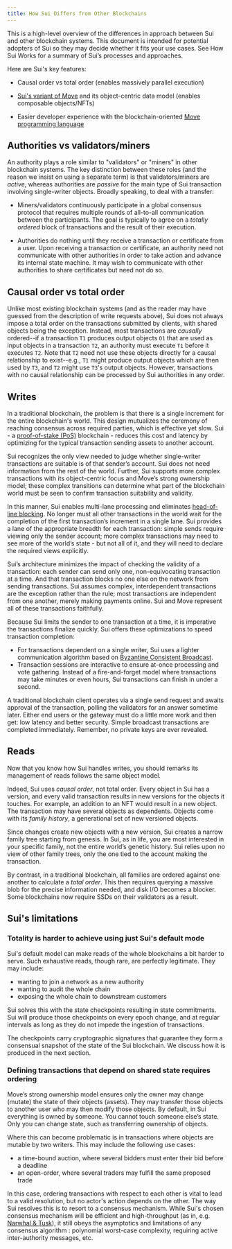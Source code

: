 ```yaml
---
title: How Sui Differs from Other Blockchains
---
```


This is a high-level overview of the differences in approach between Sui and other blockchain systems. This document is intended for potential adopters of Sui so they may decide whether it fits your use cases. See How Sui Works for a summary of Sui’s processes and approaches.

Here are Sui's key features:

- Causal order vs total order (enables massively parallel execution)

- [Sui's variant of Move](../build/move.md) and its object-centric data model (enables composable objects/NFTs)

- Easier developer experience with the blockchain-oriented [Move programming language](https://github.com/MystenLabs/awesome-move)


## Authorities vs validators/miners

An authority plays a role similar to "validators" or "miners" in other blockchain systems. The key distinction between these roles (and the reason we insist on using a separate term) is that validators/miners are *active*, whereas authorities are *passive* for the main type of Sui transaction involving single-writer objects. Broadly speaking, to deal with a transfer:

* Miners/validators continuously participate in a global consensus protocol that requires multiple rounds of all-to-all communication between the participants. The goal is typically to agree on a *totally ordered* block of transactions and the result of their execution.

* Authorities do nothing until they receive a transaction or certificate from a user. Upon receiving a transaction or certificate, an authority need not communicate with other authorities in order to take action and advance its internal state machine. It may wish to communicate with other authorities to share certificates but need not do so.

## Causal order vs total order

Unlike most existing blockchain systems (and as the reader may have guessed from the description of write requests above), Sui does not always impose a total order on the transactions submitted by clients, with shared objects being the exception. Instead, most transactions are *causally* ordered--if a transaction `T1` produces output objects `O1` that are used as input objects in a transaction `T2`, an authority must execute `T1` before it executes `T2`. Note that `T2` need not use these objects directly for a causal relationship to exist--e.g., `T1` might produce output objects which are then used by `T3`, and `T2` might use `T3`'s output objects. However, transactions with no causal relationship can be processed by Sui authorities in any order.

## Writes

In a traditional blockchain, the problem is that there is a single increment for the entire blockchain's world. This design mutualizes the ceremony of reaching consensus across required parties, which is effective yet slow. Sui - a [proof-of-stake (PoS)](https://en.wikipedia.org/wiki/Proof_of_stake) blockchain - reduces this cost and latency by optimizing for the typical transaction sending assets to another account.

Sui recognizes the only view needed to judge whether single-writer transactions are suitable is of that sender’s account. Sui does not need information from the rest of the world. Further, Sui supports more complex transactions with its object-centric focus and Move’s strong ownership model; these complex transitions can determine what part of the blockchain world must be seen to confirm transaction suitability and validity.

In this manner, Sui enables multi-lane processing and eliminates [head-of-line blocking](https://en.wikipedia.org/wiki/Head-of-line_blocking). No longer must all other transactions in the world wait for the completion of the first transaction’s increment in a single lane. Sui provides a lane of the appropriate breadth for each transaction: simple sends require viewing only the sender account; more complex transactions may need to see more of the world’s state - but not all of it, and they will need to declare the required views explicitly.

Sui’s architecture minimizes the impact of checking the validity of a transaction: each sender can send only one, non-equivocating transaction at a time. And that transaction blocks no one else on the network from sending transactions. Sui assumes complex, interdependent transactions are the exception rather than the rule; most transactions are independent from one another, merely making payments online. Sui and Move represent all of these transactions faithfully.

Because Sui limits the sender to one transaction at a time, it is imperative the transactions finalize quickly. Sui offers these optimizations to speed transaction completion:

* For transactions dependent on a single writer, Sui uses a lighter communication algorithm based on
  [Byzantine Consistent Broadcast](https://link.springer.com/book/10.1007/978-3-642-15260-3).
* Transaction sessions are interactive to ensure at-once processing and vote gathering. Instead of a fire-and-forget model where transactions may take minutes or even hours, Sui transactions can finish in under a second.

A traditional blockchain client operates via a single send request and awaits approval of the transaction, polling the validators for an answer sometime later. Either end users or the gateway must do a little more work and then get: low latency and better security. Simple broadcast transactions are completed immediately. Remember, no private keys are ever revealed.

## Reads

Now that you know how Sui handles writes, you should remarks its management of reads follows the same object model.

Indeed, Sui uses *causal order*, not total order. Every object in Sui has a version, and every valid transaction results in new versions for the objects it touches. For example, an addition to an NFT would result in a new object. The transaction may have several objects as dependents. Objects come with its *family history*, a generational set of new versioned objects.

Since changes create new objects with a new version, Sui creates a narrow family tree starting from genesis. In Sui, as in life, you are most interested in your specific family, not the entire world’s genetic history. Sui relies upon no view of other family trees, only the one tied to the account making the transaction.

By contrast, in a traditional blockchain, all families are ordered against one another to calculate a *total order*. This then requires querying a massive blob for the precise information needed, and disk I/O becomes a blocker. Some blockchains now require SSDs on their validators as a result.

## Sui's limitations

### Totality is harder to achieve using just Sui's default mode

Sui's default model can make reads of the whole blockchains a bit harder to serve. Such exhaustive reads, though rare, are perfectly legitimate. They may include:

* wanting to join a network as a new authority
* wanting to audit the whole chain
* exposing the whole chain to downstream customers

Sui solves this with the state checkpoints resulting in state commitments. Sui will produce those checkpoints on every epoch change, and at regular intervals as long as they do not impede the ingestion of transactions.

The checkpoints carry cryptographic signatures that guarantee they form a consensual snapshot of the state of the Sui blockchain. We discuss how it is produced in the next section.

### Defining transactions that depend on shared state requires ordering

Move’s strong ownership model ensures only the owner may change (mutate) the state of their objects (assets). They may transfer those objects to another user who may then modify those objects. By default, in Sui everything is owned by someone. You cannot touch someone else’s state. Only you can change state, such as transferring ownership of objects.

Where this can become problematic is in transactions where objects are mutable by two writers. This may include the following use cases:
- a time-bound auction, where several bidders must enter their bid before a deadline
- an open-order, where several traders may fulfill the same proposed trade

In this case, ordering transactions with respect to each other is vital to lead to a valid resolution, but no actor's action depends on the other. The way Sui resolves this is to resort to a consensus mechanism. While Sui's chosen consensus mechanism will be efficient and high-throughput (as in, e.g. [Narwhal & Tusk](https://arxiv.org/abs/2105.11827)), it still obeys the asymptotics and limitations of any consensus algorithm : polynomial worst-case complexity, requiring active inter-authority messages, etc.
